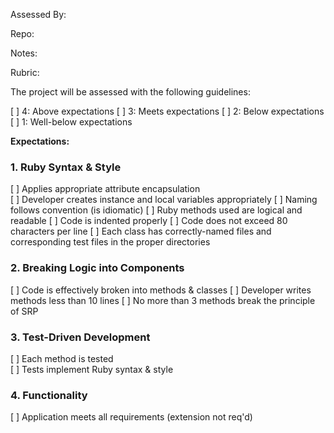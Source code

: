 Assessed By:

Repo:

Notes:

Rubric:

The project will be assessed with the following guidelines:

[ ] 4: Above expectations
[ ] 3: Meets expectations
[ ] 2: Below expectations
[ ] 1: Well-below expectations

**Expectations:**

### 1. Ruby Syntax & Style

[ ] Applies appropriate attribute encapsulation  
[ ] Developer creates instance and local variables appropriately
[ ] Naming follows convention (is idiomatic)
[ ] Ruby methods used are logical and readable
[ ] Code is indented properly
[ ] Code does not exceed 80 characters per line
[ ] Each class has correctly-named files and corresponding test files in the proper directories

### 2. Breaking Logic into Components

[ ] Code is effectively broken into methods & classes 
[ ] Developer writes methods less than 10 lines 
[ ] No more than 3 methods break the principle of SRP 


### 3. Test-Driven Development

[ ] Each method is tested  
[ ] Tests implement Ruby syntax & style   


### 4. Functionality

[ ] Application meets all requirements (extension not req'd)




